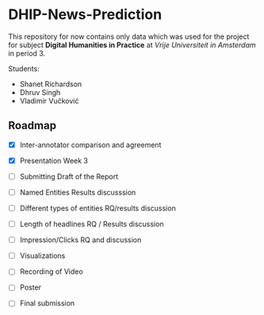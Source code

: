 # DHIP-News-Prediction

This repository for now contains only data which was used for the project for subject **Digital Humanities in Practice** at *Vrije Universiteit in Amsterdam* in period 3.

Students: 
- Shanet Richardson
- Dhruv Singh
- Vladimir Vučković

## Roadmap

- [x] Inter-annotator comparison and agreement
- [x] Presentation Week 3
- [ ] Submitting Draft of the Report
- [ ] Named Entities Results discusssion
- [ ] Different types of entities RQ/results discussion
- [ ] Length of headlines RQ / Results discussion
- [ ] Impression/Clicks RQ and discussion
- [ ] Visualizations
- [ ] Recording of Video
- [ ] Poster
- [ ] Final submission




